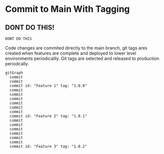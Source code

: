 # Commit to Main With Tagging

## DONT DO THIS!

```
DONT DO THIS
```

Code changes are commited directly to the main branch, git tags ares created when features are complete and deployed to lower level environments periodicallly. Git tags are selected and released to production periodcally.

```mermaid
gitGraph
  commit
  commit
  commit id: "Feature 1" tag: "1.0.0"
  commit
  commit
  commit
  commit
  commit
  commit
  commit id: "Feature 2" tag: "1.0.1"
  commit
  commit
  commit
  commit
  commit
  commit
  commit id: "Feature 3" tag: "1.0.2"

```